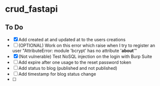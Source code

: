 # crud_fastapi

## To Do
- [x] Add created at and updated at to the users creations
- [ ] (OPTIONAL) Work on this error which raise when I try to register an user "AttributeError: module 'bcrypt' has no attribute '__about__'"
- [x] (Not vulnerable) Test NoSQL injection on the login with Burp Suite
- [ ] Add expire after one usage to the reset password token
- [ ] Add status to blog (published and not published)
- [ ] Add timestamp for blog status change
- [ ] 
